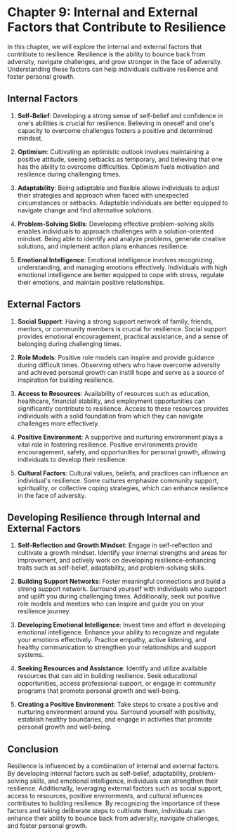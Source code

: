 Chapter 9: Internal and External Factors that Contribute to Resilience
======================================================================

In this chapter, we will explore the internal and external factors that contribute to resilience. Resilience is the ability to bounce back from adversity, navigate challenges, and grow stronger in the face of adversity. Understanding these factors can help individuals cultivate resilience and foster personal growth.

Internal Factors
----------------

1. **Self-Belief**: Developing a strong sense of self-belief and confidence in one's abilities is crucial for resilience. Believing in oneself and one's capacity to overcome challenges fosters a positive and determined mindset.

2. **Optimism**: Cultivating an optimistic outlook involves maintaining a positive attitude, seeing setbacks as temporary, and believing that one has the ability to overcome difficulties. Optimism fuels motivation and resilience during challenging times.

3. **Adaptability**: Being adaptable and flexible allows individuals to adjust their strategies and approach when faced with unexpected circumstances or setbacks. Adaptable individuals are better equipped to navigate change and find alternative solutions.

4. **Problem-Solving Skills**: Developing effective problem-solving skills enables individuals to approach challenges with a solution-oriented mindset. Being able to identify and analyze problems, generate creative solutions, and implement action plans enhances resilience.

5. **Emotional Intelligence**: Emotional intelligence involves recognizing, understanding, and managing emotions effectively. Individuals with high emotional intelligence are better equipped to cope with stress, regulate their emotions, and maintain positive relationships.

External Factors
----------------

1. **Social Support**: Having a strong support network of family, friends, mentors, or community members is crucial for resilience. Social support provides emotional encouragement, practical assistance, and a sense of belonging during challenging times.

2. **Role Models**: Positive role models can inspire and provide guidance during difficult times. Observing others who have overcome adversity and achieved personal growth can instill hope and serve as a source of inspiration for building resilience.

3. **Access to Resources**: Availability of resources such as education, healthcare, financial stability, and employment opportunities can significantly contribute to resilience. Access to these resources provides individuals with a solid foundation from which they can navigate challenges more effectively.

4. **Positive Environment**: A supportive and nurturing environment plays a vital role in fostering resilience. Positive environments provide encouragement, safety, and opportunities for personal growth, allowing individuals to develop their resilience.

5. **Cultural Factors**: Cultural values, beliefs, and practices can influence an individual's resilience. Some cultures emphasize community support, spirituality, or collective coping strategies, which can enhance resilience in the face of adversity.

Developing Resilience through Internal and External Factors
-----------------------------------------------------------

1. **Self-Reflection and Growth Mindset**: Engage in self-reflection and cultivate a growth mindset. Identify your internal strengths and areas for improvement, and actively work on developing resilience-enhancing traits such as self-belief, adaptability, and problem-solving skills.

2. **Building Support Networks**: Foster meaningful connections and build a strong support network. Surround yourself with individuals who support and uplift you during challenging times. Additionally, seek out positive role models and mentors who can inspire and guide you on your resilience journey.

3. **Developing Emotional Intelligence**: Invest time and effort in developing emotional intelligence. Enhance your ability to recognize and regulate your emotions effectively. Practice empathy, active listening, and healthy communication to strengthen your relationships and support systems.

4. **Seeking Resources and Assistance**: Identify and utilize available resources that can aid in building resilience. Seek educational opportunities, access professional support, or engage in community programs that promote personal growth and well-being.

5. **Creating a Positive Environment**: Take steps to create a positive and nurturing environment around you. Surround yourself with positivity, establish healthy boundaries, and engage in activities that promote personal growth and well-being.

Conclusion
----------

Resilience is influenced by a combination of internal and external factors. By developing internal factors such as self-belief, adaptability, problem-solving skills, and emotional intelligence, individuals can strengthen their resilience. Additionally, leveraging external factors such as social support, access to resources, positive environments, and cultural influences contributes to building resilience. By recognizing the importance of these factors and taking deliberate steps to cultivate them, individuals can enhance their ability to bounce back from adversity, navigate challenges, and foster personal growth.
